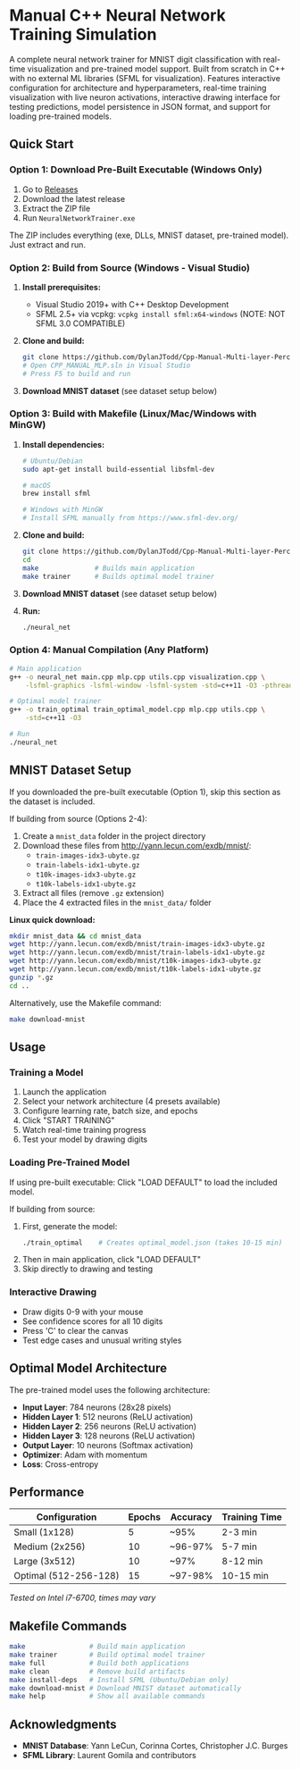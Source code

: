 # Manual C++ Neural Network Training Simulation

A complete neural network trainer for MNIST digit classification with real-time visualization and pre-trained model support. Built from scratch in C++ with no external ML libraries (SFML for visualization). Features interactive configuration for architecture and hyperparameters, real-time training visualization with live neuron activations, interactive drawing interface for testing predictions, model persistence in JSON format, and support for loading pre-trained models.

## Quick Start

### Option 1: Download Pre-Built Executable (Windows Only)

1. Go to [Releases](https://github.com/DylanJTodd/Cpp-Manual-Multi-layer-Perceptron-/releases)
2. Download the latest release
3. Extract the ZIP file
4. Run `NeuralNetworkTrainer.exe`

The ZIP includes everything (exe, DLLs, MNIST dataset, pre-trained model). Just extract and run.

### Option 2: Build from Source (Windows - Visual Studio)

1. **Install prerequisites:**
   - Visual Studio 2019+ with C++ Desktop Development
   - SFML 2.5+ via vcpkg: `vcpkg install sfml:x64-windows` (NOTE: NOT SFML 3.0 COMPATIBLE)

2. **Clone and build:**
   ```bash
   git clone https://github.com/DylanJTodd/Cpp-Manual-Multi-layer-Perceptron-
   # Open CPP_MANUAL_MLP.sln in Visual Studio
   # Press F5 to build and run
   ```

3. **Download MNIST dataset** (see dataset setup below)

### Option 3: Build with Makefile (Linux/Mac/Windows with MinGW)

1. **Install dependencies:**
   ```bash
   # Ubuntu/Debian
   sudo apt-get install build-essential libsfml-dev
   
   # macOS
   brew install sfml
   
   # Windows with MinGW
   # Install SFML manually from https://www.sfml-dev.org/
   ```

2. **Clone and build:**
   ```bash
   git clone https://github.com/DylanJTodd/Cpp-Manual-Multi-layer-Perceptron-.git
   cd 
   make              # Builds main application
   make trainer      # Builds optimal model trainer
   ```

3. **Download MNIST dataset** (see dataset setup below)

4. **Run:**
   ```bash
   ./neural_net
   ```

### Option 4: Manual Compilation (Any Platform)

```bash
# Main application
g++ -o neural_net main.cpp mlp.cpp utils.cpp visualization.cpp \
    -lsfml-graphics -lsfml-window -lsfml-system -std=c++11 -O3 -pthread

# Optimal model trainer
g++ -o train_optimal train_optimal_model.cpp mlp.cpp utils.cpp \
    -std=c++11 -O3

# Run
./neural_net
```

## MNIST Dataset Setup

If you downloaded the pre-built executable (Option 1), skip this section as the dataset is included.

If building from source (Options 2-4):

1. Create a `mnist_data` folder in the project directory
2. Download these files from http://yann.lecun.com/exdb/mnist/:
   - `train-images-idx3-ubyte.gz`
   - `train-labels-idx1-ubyte.gz`
   - `t10k-images-idx3-ubyte.gz`
   - `t10k-labels-idx1-ubyte.gz`
3. Extract all files (remove `.gz` extension)
4. Place the 4 extracted files in the `mnist_data/` folder

**Linux quick download:**
```bash
mkdir mnist_data && cd mnist_data
wget http://yann.lecun.com/exdb/mnist/train-images-idx3-ubyte.gz
wget http://yann.lecun.com/exdb/mnist/train-labels-idx1-ubyte.gz
wget http://yann.lecun.com/exdb/mnist/t10k-images-idx3-ubyte.gz
wget http://yann.lecun.com/exdb/mnist/t10k-labels-idx1-ubyte.gz
gunzip *.gz
cd ..
```

Alternatively, use the Makefile command:
```bash
make download-mnist
```

## Usage

### Training a Model

1. Launch the application
2. Select your network architecture (4 presets available)
3. Configure learning rate, batch size, and epochs
4. Click "START TRAINING"
5. Watch real-time training progress
6. Test your model by drawing digits

### Loading Pre-Trained Model

If using pre-built executable: Click "LOAD DEFAULT" to load the included model.

If building from source:
1. First, generate the model:
   ```bash
   ./train_optimal    # Creates optimal_model.json (takes 10-15 min)
   ```
2. Then in main application, click "LOAD DEFAULT"
3. Skip directly to drawing and testing

### Interactive Drawing

- Draw digits 0-9 with your mouse
- See confidence scores for all 10 digits
- Press 'C' to clear the canvas
- Test edge cases and unusual writing styles

## Optimal Model Architecture

The pre-trained model uses the following architecture:

- **Input Layer**: 784 neurons (28x28 pixels)
- **Hidden Layer 1**: 512 neurons (ReLU activation)
- **Hidden Layer 2**: 256 neurons (ReLU activation)
- **Hidden Layer 3**: 128 neurons (ReLU activation)
- **Output Layer**: 10 neurons (Softmax activation)
- **Optimizer**: Adam with momentum
- **Loss**: Cross-entropy

## Performance

| Configuration | Epochs | Accuracy | Training Time |
|--------------|--------|----------|---------------|
| Small (1x128) | 5 | ~95% | 2-3 min |
| Medium (2x256) | 10 | ~96-97% | 5-7 min |
| Large (3x512) | 10 | ~97% | 8-12 min |
| Optimal (512-256-128) | 15 | ~97-98% | 10-15 min |

*Tested on Intel i7-6700, times may vary*

## Makefile Commands

```bash
make                # Build main application
make trainer        # Build optimal model trainer
make full           # Build both applications
make clean          # Remove build artifacts
make install-deps   # Install SFML (Ubuntu/Debian only)
make download-mnist # Download MNIST dataset automatically
make help           # Show all available commands
```

## Acknowledgments

- **MNIST Database**: Yann LeCun, Corinna Cortes, Christopher J.C. Burges
- **SFML Library**: Laurent Gomila and contributors
